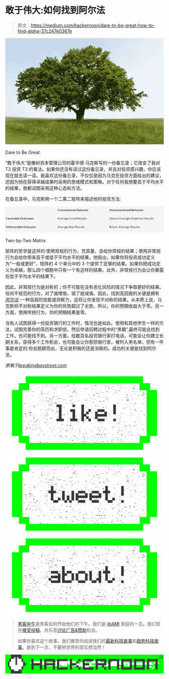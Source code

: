 # 敢于伟大:如何找到阿尔法

> 原文：<https://medium.com/hackernoon/dare-to-be-great-how-to-find-alpha-37c247e0367e>

![](img/cb24dbd2cfa5c85028e0f76fe05772f5.png)

Dare to Be Great.

“敢于伟大”是橡树资本管理公司的霍华德·马克斯写的一份备忘录；它改变了我对 T2 投资 T3 的看法。如果你还没有读过这份备忘录，并且对投资感兴趣，你应该现在就去读一读。我喜欢这份备忘录，不仅仅是因为马克在投资方面给出的建议，还因为他在获得卓越成果时采用的思维模式和策略。对于任何我想要高于平均水平的结果，我都试图采用这种心态和方法。

在备忘录中，马克斯用一个二乘二矩阵来描述他的投资方法:

![](img/ccb993073a0e2b8aadcd1facec06a0c4.png)

Two-by-Two Matrix

矩阵的哲学是这样的:使用常规的行为，充其量，会给你常规的结果；使用非常规行为会给你带来高于或低于平均水平的结果。他指出，如果你将投资成功定义为“一般或更好”，矩阵的 4 个单元中的 3 个提供了足够的结果。如果你把成功定义为卓越，那么四个细胞中只有一个有这样的结果。此外，非常规行为会让你暴露在低于平均水平的结果下。

因此，非常规行为是对称的；你不可能在没有恶化风险的情况下争取更好的结果。任何不规范的行为，对了就增值，错了就减值。因此，找到高回报的关键是拥有 [*阿尔法*](https://hackernoon.com/tagged/alpha) :一种高超的技能或洞察力，这将让你发现不对称的结果。从本质上说，马克斯将不对称结果定义为你的优势超过了劣势。所以，你的预期收益大于零。另一方面，使用传统行为，你的预期结果是零。

当有人试图获得一份投资银行的工作时，情况也是如此。使用和其他学生一样的方法，试图完善你的简历和求职信，然后申请招聘过程中的“黑箱”,最终可能会找到工作，也可能找不到。另一方面，给数百名投资银行家打电话，可能会让你建立长期关系，获得多个工作机会，也可能会让你惹怒银行家，被列入黑名单。但有一件事是肯定的:你会脱颖而出，无论是积极的还是消极的。成功的关键是找到阿尔法。

*原载于*[*breakingbaystreet.com*](http://breakingbaystreet.com/2016/01/16/dare-to-be-great-how-to-find-alpha/)

[![](img/50ef4044ecd4e250b5d50f368b775d38.png)](http://bit.ly/HackernoonFB)[![](img/979d9a46439d5aebbdcdca574e21dc81.png)](https://goo.gl/k7XYbx)[![](img/2930ba6bd2c12218fdbbf7e02c8746ff.png)](https://goo.gl/4ofytp)

> [黑客中午](http://bit.ly/Hackernoon)是黑客如何开始他们的下午。我们是 [@AMI](http://bit.ly/atAMIatAMI) 家庭的一员。我们现在[接受投稿](http://bit.ly/hackernoonsubmission)，并乐意[讨论广告&赞助](mailto:partners@amipublications.com)机会。
> 
> 如果你喜欢这个故事，我们推荐你阅读我们的[最新科技故事](http://bit.ly/hackernoonlatestt)和[趋势科技故事](https://hackernoon.com/trending)。直到下一次，不要把世界的现实想当然！

[![](img/be0ca55ba73a573dce11effb2ee80d56.png)](https://goo.gl/Ahtev1)